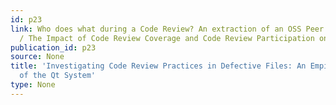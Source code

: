 ```yaml
---
id: p23
link: Who does what during a Code Review? An extraction of an OSS Peer Review Repository~\cite{MSR13_extraction}
  / The Impact of Code Review Coverage and Code Review Participation on Software Quality~\cite{p28}
publication_id: p23
source: None
title: 'Investigating Code Review Practices in Defective Files: An Empirical Study
  of the Qt System'
type: None
---
```

